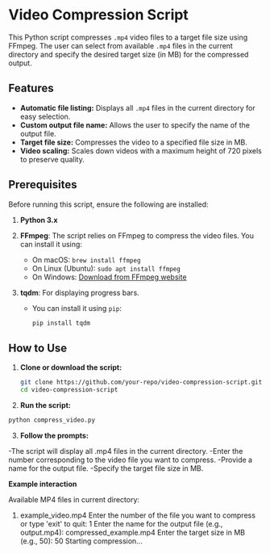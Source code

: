 # Video Compression Script

This Python script compresses `.mp4` video files to a target file size using FFmpeg. The user can select from available `.mp4` files in the current directory and specify the desired target size (in MB) for the compressed output.

## Features

- **Automatic file listing:** Displays all `.mp4` files in the current directory for easy selection.
- **Custom output file name:** Allows the user to specify the name of the output file.
- **Target file size:** Compresses the video to a specified file size in MB.
- **Video scaling:** Scales down videos with a maximum height of 720 pixels to preserve quality.

## Prerequisites

Before running this script, ensure the following are installed:

1. **Python 3.x**
2. **FFmpeg**: The script relies on FFmpeg to compress the video files. You can install it using:
   - On macOS: `brew install ffmpeg`
   - On Linux (Ubuntu): `sudo apt install ffmpeg`
   - On Windows: [Download from FFmpeg website](https://ffmpeg.org/download.html)

3. **tqdm**: For displaying progress bars.
   - You can install it using `pip`:
     ```bash
     pip install tqdm
     ```

## How to Use

1. **Clone or download the script:**
   ```bash
   git clone https://github.com/your-repo/video-compression-script.git
   cd video-compression-script

2. **Run the script:**
  ```bash
python compress_video.py
 ```

3. **Follow the prompts:**

-The script will display all .mp4 files in the current directory.
-Enter the number corresponding to the video file you want to compress.
-Provide a name for the output file.
-Specify the target file size in MB.

**Example interaction**

Available MP4 files in current directory:
1. example_video.mp4
Enter the number of the file you want to compress or type 'exit' to quit:
1
Enter the name for the output file (e.g., output.mp4):
compressed_example.mp4
Enter the target size in MB (e.g., 50):
50
Starting compression...
